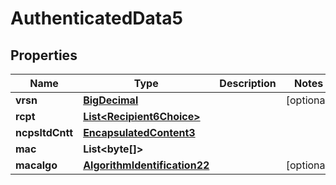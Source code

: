 

# AuthenticatedData5

## Properties

Name | Type | Description | Notes
------------ | ------------- | ------------- | -------------
**vrsn** | [**BigDecimal**](BigDecimal.md) |  |  [optional]
**rcpt** | [**List&lt;Recipient6Choice&gt;**](Recipient6Choice.md) |  | 
**ncpsltdCntt** | [**EncapsulatedContent3**](EncapsulatedContent3.md) |  | 
**mac** | **List&lt;byte[]&gt;** |  | 
**macalgo** | [**AlgorithmIdentification22**](AlgorithmIdentification22.md) |  |  [optional]



